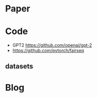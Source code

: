 # Paper



# Code
- GPT2 https://github.com/openai/gpt-2
- https://github.com/pytorch/fairseq
  
## datasets




# Blog